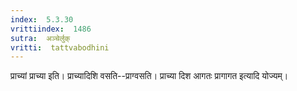 ```yaml
---
index:  5.3.30
vrittiindex:  1486
sutra:  अञ्चेर्लुक्
vritti:  tattvabodhini 
---
```


प्राच्यां प्राच्या इति। प्राच्यादिशि वसति--प्राग्वसति। प्राच्या दिश आगतः प्रागागत इत्यादि योज्यम्। 

